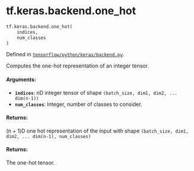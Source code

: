 <div itemscope itemtype="http://developers.google.com/ReferenceObject">
<meta itemprop="name" content="tf.keras.backend.one_hot" />
<meta itemprop="path" content="Stable" />
</div>

# tf.keras.backend.one_hot

``` python
tf.keras.backend.one_hot(
    indices,
    num_classes
)
```



Defined in [`tensorflow/python/keras/backend.py`](https://www.tensorflow.org/code/tensorflow/python/keras/backend.py).

Computes the one-hot representation of an integer tensor.

#### Arguments:

* <b>`indices`</b>: nD integer tensor of shape
        `(batch_size, dim1, dim2, ... dim(n-1))`
* <b>`num_classes`</b>: Integer, number of classes to consider.


#### Returns:

(n + 1)D one hot representation of the input
with shape `(batch_size, dim1, dim2, ... dim(n-1), num_classes)`


#### Returns:

The one-hot tensor.